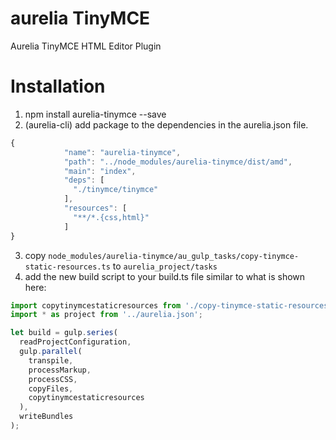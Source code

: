 # aurelia TinyMCE
Aurelia TinyMCE HTML Editor Plugin

# Installation
1. npm install aurelia-tinymce --save
2. (aurelia-cli) add package to the dependencies in the aurelia.json file.
```javascript
{
            "name": "aurelia-tinymce",
            "path": "../node_modules/aurelia-tinymce/dist/amd",
            "main": "index",
            "deps": [
              "./tinymce/tinymce"
            ],            
            "resources": [
              "**/*.{css,html}"
            ]
}
```
3. copy `node_modules/aurelia-tinymce/au_gulp_tasks/copy-tinymce-static-resources.ts` to `aurelia_project/tasks`
4. add the new build script to your build.ts file similar to what is shown here:
```javascript
import copytinymcestaticresources from './copy-tinymce-static-resources';
import * as project from '../aurelia.json';

let build = gulp.series(
  readProjectConfiguration,
  gulp.parallel(
    transpile,
    processMarkup,
    processCSS,
    copyFiles,
    copytinymcestaticresources
  ),
  writeBundles
);
```